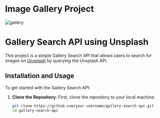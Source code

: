 # Image Gallery Project
![gallery](https://github.com/user-attachments/assets/08d0a8b5-40bc-4691-a83e-bbfa6aae21f9)


# Gallery Search API using Unsplash

This project is a simple Gallery Search API that allows users to search for images on [Unsplash](https://unsplash.com) by querying the Unsplash API.

## Installation and Usage

To get started with the Gallery Search API:

1. **Clone the Repository**: 
   First, clone the repository to your local machine:
   ```bash
   git clone https://github.com/your-username/gallery-search-api.git
   cd gallery-search-api

